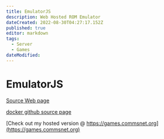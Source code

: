 ```yaml
---
title: EmulatorJS
description: Web Hosted ROM Emulator
dateCreated: 2022-08-30T04:27:17.152Z
published: true
editor: markdown
tags:
  - Server
  - Games
dateModified: 
---
```

# EmulatorJS

[Source Web page](http://www.emulatorjs.com/)

[docker github source page](https://github.com/linuxserver/emulatorjs)

[Check out my hosted version @ https://games.commsnet.org](https://games.commsnet.org)